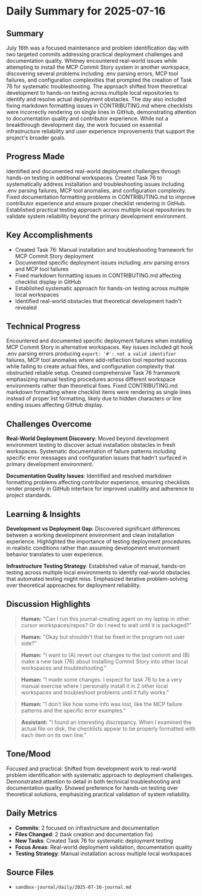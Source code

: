 # Daily Summary for 2025-07-16

## Summary

July 16th was a focused maintenance and problem identification day with two targeted commits addressing practical deployment challenges and documentation quality. Whitney encountered real-world issues while attempting to install the MCP Commit Story system in another workspace, discovering several problems including .env parsing errors, MCP tool failures, and configuration complexities that prompted the creation of Task 76 for systematic troubleshooting. The approach shifted from theoretical development to hands-on testing across multiple local repositories to identify and resolve actual deployment obstacles. The day also included fixing markdown formatting issues in CONTRIBUTING.md where checklists were incorrectly rendering on single lines in GitHub, demonstrating attention to documentation quality and contributor experience. While not a breakthrough development day, the work focused on essential infrastructure reliability and user experience improvements that support the project's broader goals.

## Progress Made

Identified and documented real-world deployment challenges through hands-on testing in additional workspaces. Created Task 76 to systematically address installation and troubleshooting issues including .env parsing failures, MCP tool anomalies, and configuration complexity. Fixed documentation formatting problems in CONTRIBUTING.md to improve contributor experience and ensure proper checklist rendering in GitHub. Established practical testing approach across multiple local repositories to validate system reliability beyond the primary development environment.

## Key Accomplishments

- Created Task 76: Manual installation and troubleshooting framework for MCP Commit Story deployment
- Documented specific deployment issues including .env parsing errors and MCP tool failures  
- Fixed markdown formatting issues in CONTRIBUTING.md affecting checklist display in GitHub
- Established systematic approach for hands-on testing across multiple local workspaces
- Identified real-world obstacles that theoretical development hadn't revealed

## Technical Progress

Encountered and documented specific deployment failures when installing MCP Commit Story in alternative workspaces. Key issues included git hook .env parsing errors producing `export: '#': not a valid identifier` failures, MCP tool anomalies where add-reflection tool reported success while failing to create actual files, and configuration complexity that obstructed reliable setup. Created comprehensive Task 76 framework emphasizing manual testing procedures across different workspace environments rather than theoretical fixes. Fixed CONTRIBUTING.md markdown formatting where checklist items were rendering as single lines instead of proper list formatting, likely due to hidden characters or line ending issues affecting GitHub display.

## Challenges Overcome

**Real-World Deployment Discovery**: Moved beyond development environment testing to discover actual installation obstacles in fresh workspaces. Systematic documentation of failure patterns including specific error messages and configuration issues that hadn't surfaced in primary development environment.

**Documentation Quality Issues**: Identified and resolved markdown formatting problems affecting contributor experience, ensuring checklists render properly in GitHub interface for improved usability and adherence to project standards.

## Learning & Insights

**Development vs Deployment Gap**: Discovered significant differences between a working development environment and clean installation experience. Highlighted the importance of testing deployment procedures in realistic conditions rather than assuming development environment behavior translates to user experience.

**Infrastructure Testing Strategy**: Established value of manual, hands-on testing across multiple local environments to identify real-world obstacles that automated testing might miss. Emphasized iterative problem-solving over theoretical approaches for deployment reliability.

## Discussion Highlights

> **Human:** "Can I run this journal-creating agent on my laptop in other cursor workspaces/repos? Or do I need to wait until it is packaged?"

> **Human:** "Okay but shouldn't that be fixed in the program not user side?"

> **Human:** "I want to (A) revert our changes to the last commit and (B) make a new task (76) about installing Commit Story into other local workspaces and troubleshooting."

> **Human:** "I made some changes. I expect for task 76 to be a very manual exercise where I personally install it in 2 other local workspaces and troubleshoot problems until it fully works."

> **Human:** "I don't like how some info was lost, like the MCP failure patterns and the specific error examples."

> **Assistant:** "I found an interesting discrepancy. When I examined the actual file on disk, the checklists appear to be properly formatted with each item on its own line."

## Tone/Mood

Focused and practical: Shifted from development work to real-world problem identification with systematic approach to deployment challenges. Demonstrated attention to detail in both technical troubleshooting and documentation quality. Showed preference for hands-on testing over theoretical solutions, emphasizing practical validation of system reliability.

## Daily Metrics

- **Commits**: 2 focused on infrastructure and documentation
- **Files Changed**: 2 (task creation and documentation fix)
- **New Tasks**: Created Task 76 for systematic deployment testing
- **Focus Areas**: Real-world deployment validation, documentation quality
- **Testing Strategy**: Manual installation across multiple local workspaces

## Source Files

- `sandbox-journal/daily/2025-07-16-journal.md` 